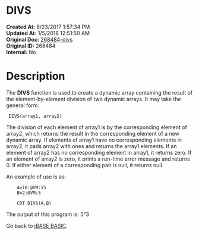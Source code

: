 # DIVS

**Created At:** 8/23/2017 1:57:34 PM  
**Updated At:** 1/5/2018 12:51:50 AM  
**Original Doc:** [268484-divs](https://docs.jbase.com/36868-jbase-basic/268484-divs)  
**Original ID:** 268484  
**Internal:** No  


# Description

The **DIVS** function is used to create a dynamic array containing the result of the element-by-element division of two dynamic arrays. It may take the general form:

```
 DIVS(array1, array2)
```

The division of each element of array1 is by the corresponding element of array2, which returns the result in the corresponding element of a new dynamic array. If elements of array1 have no corresponding elements in array2, it pads array2 with ones and returns the array1 elements. If an element of array2 has no corresponding element in array1, it returns zero. If an element of array2 is zero, it prints a run-time error message and returns 0. If either element of a corresponding pair is null, it returns null.

An example of use is as:

```
    A=10:@VM:15
    B=2:@VM:5

    CRT DIVS(A,B)
```



The output of this program is: 5²3



Go back to [jBASE BASIC](./../jbase-basic-programmers-reference-guide).


